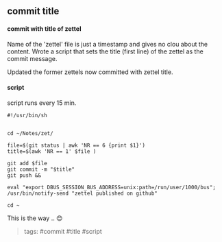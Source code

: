 commit title
---

#### commit with title of zettel
Name of the 'zettel' file is just a timestamp and gives no clou about the
content. Wrote a script that sets the title (first line) of the zettel as the commit
message.

Updated the former zettels now committed with zettel title.

#### script
script runs every 15 min.

    #!/usr/bin/sh


    cd ~/Notes/zet/

    file=$(git status | awk 'NR == 6 {print $1}')
    title=$(awk 'NR == 1' $file )

    git add $file
    git commit -m "$title"
    git push &&

    eval "export DBUS_SESSION_BUS_ADDRESS=unix:path=/run/user/1000/bus"; /usr/bin/notify-send "zettel published on github"

    cd ~

This is the way .. 😊

> tags: #commit #title #script
